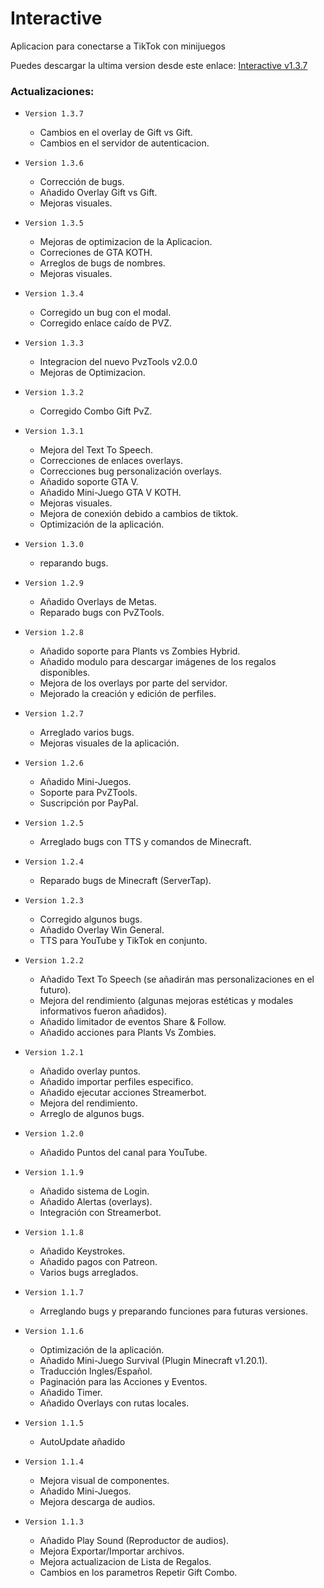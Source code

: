 # Interactive
Aplicacion para conectarse a TikTok con minijuegos

Puedes descargar la ultima version desde este enlace: [Interactive v1.3.7](https://github.com/Deianblaz/InteractiveApp/releases/download/v1.3.7/interactive-1.3.7-setup.exe)

### Actualizaciones:
- `Version 1.3.7`
  - Cambios en el overlay de Gift vs Gift.
  - Cambios en el servidor de autenticacion.

- `Version 1.3.6`
  - Corrección de bugs.
  - Añadido Overlay Gift vs Gift.
  - Mejoras visuales.

- `Version 1.3.5`
  - Mejoras de optimizacion de la Aplicacion.
  - Correciones de GTA KOTH.
  - Arreglos de bugs de nombres.
  - Mejoras visuales.

- `Version 1.3.4`
  - Corregido un bug con el modal.
  - Corregido enlace caído de PVZ.
  
- `Version 1.3.3`
  - Integracion del nuevo PvzTools v2.0.0
  - Mejoras de Optimizacion.

- `Version 1.3.2`
  - Corregido Combo Gift PvZ.

- `Version 1.3.1`
  - Mejora del Text To Speech.
  - Correcciones de enlaces overlays.
  - Correcciones bug personalización overlays.
  - Añadido soporte GTA V.
  - Añadido Mini-Juego GTA V KOTH.
  - Mejoras visuales.
  - Mejora de conexión debido a cambios de tiktok.
  - Optimización de la aplicación.

- `Version 1.3.0`
  - reparando bugs.

- `Version 1.2.9`
  - Añadido Overlays de Metas.
  - Reparado bugs con PvZTools.

- `Version 1.2.8`
  - Añadido soporte para Plants vs Zombies Hybrid.
  - Añadido modulo para descargar imágenes de los regalos disponibles.
  - Mejora de los overlays por parte del servidor.
  - Mejorado la creación y edición de perfiles.

- `Version 1.2.7`
  - Arreglado varios bugs.
  - Mejoras visuales de la aplicación.

- `Version 1.2.6`
  - Añadido Mini-Juegos.
  - Soporte para PvZTools.
  - Suscripción por PayPal.

- `Version 1.2.5`
  - Arreglado bugs con TTS y comandos de Minecraft.

- `Version 1.2.4`
  - Reparado bugs de Minecraft (ServerTap).

- `Version 1.2.3`
  - Corregido algunos bugs.
  - Añadido Overlay Win General.
  - TTS para YouTube y TikTok en conjunto.

- `Version 1.2.2`
  - Añadido Text To Speech (se añadirán mas personalizaciones en el futuro).
  - Mejora del rendimiento (algunas mejoras estéticas y modales informativos fueron añadidos).
  - Añadido limitador de eventos Share & Follow.
  - Añadido acciones para Plants Vs Zombies.

- `Version 1.2.1`
  - Añadido overlay puntos.
  - Añadido importar perfiles especifico.
  - Añadido ejecutar acciones Streamerbot.
  - Mejora del rendimiento.
  - Arreglo de algunos bugs.

- `Version 1.2.0` 
  - Añadido Puntos del canal para YouTube.

- `Version 1.1.9` 
  - Añadido sistema de Login.
  - Añadido Alertas (overlays).
  - Integración con Streamerbot.

- `Version 1.1.8` 
  - Añadido Keystrokes.
  - Añadido pagos con Patreon.
  - Varios bugs arreglados.

- `Version 1.1.7` 
  - Arreglando bugs y preparando funciones para futuras versiones.

- `Version 1.1.6` 
  - Optimización de la aplicación.
  - Añadido Mini-Juego Survival (Plugin Minecraft v1.20.1).
  - Traducción Ingles/Español.
  - Paginación para las Acciones y Eventos.
  - Añadido Timer.
  - Añadido Overlays con rutas locales.
    
- `Version 1.1.5` 
  - AutoUpdate añadido

- `Version 1.1.4` 
  - Mejora visual de componentes.
  - Añadido Mini-Juegos.
  - Mejora descarga de audios.

- `Version 1.1.3` 
  - Añadido Play Sound (Reproductor de audios).
  - Mejora Exportar/Importar archivos.
  - Mejora actualizacion de Lista de Regalos.
  - Cambios en los parametros Repetir Gift Combo.
